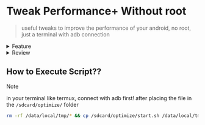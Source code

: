# Tweak Performance+ Without root

> useful tweaks to improve the performance of your android, no root, just a terminal with adb connection

<details>
  <summary>Feature
  </summary>
  <br>

* Tweak
* Menu Custom Game_Overlay Config Downscale
* Menu Custom Game_Overlay Config FPS
* Menu Custom DNS
* Menu Custom Animation & Duration Scale
* Menu Custom FPS
* Menu Fullscreen and impressive getsure
* [Monolith](https://github.com/tytydraco/monolith). Ty for @tytydraco From Github
* Menu Custom Hold Delay
* Menu Custom Fstrim Interval
* Menu Custom Renderer
* Menu Disable & Enable App
* Menu Game Driver
* Menu Write Custom Settings
* Menu Enable & Disable Night mode
* Menu Custom Display Size
* Menu [Doze Tweak](https://github.com/easz/doze-tweak). Ty for @easz From GitHub.
* Menu Custom Downscale
* [Cachie](https://github.com/tytydraco/Cachie). Ty for @tytydraco From Github

</details>

<details>
  <summary>Review
  </summary>
  <br>
https://t.me/c/1646037481/816
</details>

## How to Execute Script??

> [!NOTE]
> in your terminal like termux, connect with adb first!
after placing the file in the `/sdcard/optimize/` folder
```bash
rm -rf /data/local/tmp/* && cp /sdcard/optimize/start.sh /data/local/tmp && cd /data/local/tmp/ && chmod 777 start.sh && ./start.sh
```
